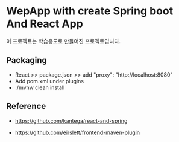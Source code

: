 # WepApp with create Spring boot And React App

  이 프로젝트는 학습용도로 만들어진 프로젝트입니다.
  
## Packaging
  
  - React >> package.json >> add "proxy": "http://localhost:8080"
  - Add pom.xml under plugins
  - ./mvnw clean install

## Reference

  - https://github.com/kantega/react-and-spring
  
  - https://github.com/eirslett/frontend-maven-plugin
